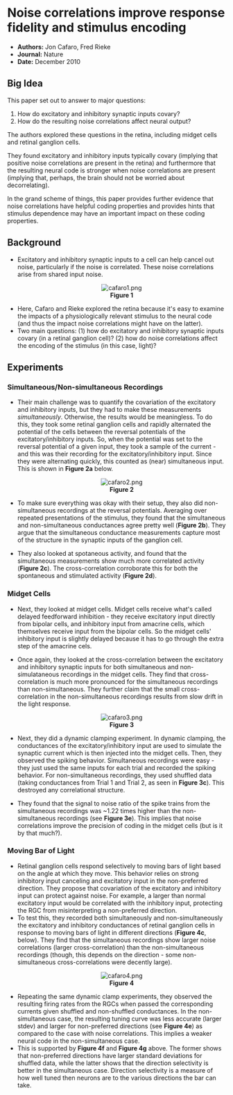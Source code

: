 # Noise correlations improve response fidelity and stimulus encoding

* **Authors:** Jon Cafaro, Fred Rieke
* **Journal:** Nature
* **Date:** December 2010

## Big Idea

This paper set out to answer to major questions: 
1. How do excitatory and inhibitory synaptic inputs covary?
2. How do the resulting noise correlations affect neural output? 

The authors explored these questions in the retina, including midget cells and retinal ganglion cells. 

They found excitatory and inhibitory inputs typically covary (implying that positive noise correlations are present in the retina) and furthermore that the resulting neural code is stronger when noise correlations are present (implying that, perhaps, the brain should not be worried about decorrelating). 

In the grand scheme of things, this paper provides further evidence that noise correlations have helpful coding properties and provides hints that stimulus dependence may have an important impact on these coding properties. 

## Background
* Excitatory and inhibitory synaptic inputs to a cell can help cancel out noise, particularly if the noise is correlated. These noise correlations arise from shared input noise. <p align="center">![cafaro1.png](resources/4F96EFEC458CF393578115268E792056.png)<br><b>Figure 1</b></p>
* Here, Cafaro and Rieke explored the retina because it's easy to examine the impacts of a physiologically relevant stimulus to the neural code (and thus the impact noise correlations might have on the latter). 
* Two main questions: (1) how do excitatory and inhibitory synaptic inputs covary (in a retinal ganglion cell)? (2) how do noise correlations affect the encoding of the stimulus (in this case, light)?

## Experiments

### Simultaneous/Non-simultaneous Recordings

* Their main challenge was to quantify the covariation of the excitatory and inhibitory inputs, but they had to make these measurements *simultaneously*. Otherwise, the results would be meaningless. To do this, they took some retinal ganglion cells and rapidly alternated the potential of the cells between the reversal potentials of the excitatory/inhibitory inputs. So, when the potential was set to the reversal potential of a given input, they took a sample of the current - and this was their recording for the excitatory/inhibitory input. Since they were alternating quickly, this counted as (near) simultaneous input. This is shown in **Figure 2a** below. <p align="center">![cafaro2.png](resources/3C21E832327BE02C46CD75C2FFD20602.png)<br><b>Figure 2</b></p>

* To make sure everything was okay with their setup, they also did non-simultaneous recordings at the reversal potentials. Averaging over repeated presentations of the stimulus, they found that the simultaneous and non-simultaneous conductances agree pretty well (**Figure 2b**). They argue that the simultaneous conductance measurements capture most of the structure in the synaptic inputs of the ganglion cell. 

* They also looked at spotaneous activity, and found that the simultaneous measurements show much more correlated activity (**Figure 2c**). The cross-correlation corroborate this for both the spontaneous and stimulated activity (**Figure 2d**). 

### Midget Cells 
* Next, they looked at midget cells. Midget cells receive what's called delayed feedforward inhibition - they receive excitatory input directly from bipolar cells, and inhibitory input from amacrine cells, which themselves receive input from the bipolar cells. So the midget cells' inhibitory input is slightly delayed because it has to go through the extra step of the amacrine cels. 
* Once again, they looked at the cross-correlation between the excitatory and inhibitory synaptic inputs for both simultaneous and non-simulataneous recordings in the midget cells. They find that cross-correlation is much more pronounced for the simultaneous recordings than non-simultaneous. They further claim that the small cross-correlation in the non-simultaneous recordings results from slow drift in the light response. <p align="center">![cafaro3.png](resources/1C0D5AF68598B04862CAFF1914D96FE3.png)<br><b>Figure 3</b></p>

* Next, they did a dynamic clamping experiment. In dynamic clamping, the conductances of the excitatory/inhibitory input are used to simulate the synaptic current which is then injected into the midget cells. Then, they observed the spiking behavior. Simultaneous recordings were easy - they just used the same inputs for each trial and recorded the spiking behavior. For non-simultaneous recordings, they used shuffled data (taking conductances from Trial 1 and Trial 2, as seen in **Figure 3c**). This destroyed any correlational structure.
* They found that the signal to noise ratio of the spike trains from the simultaneous recordings was ~1.22 times higher than the non-simultaneous recordings (see **Figure 3e**). This implies that noise correlations improve the precision of coding in the midget cells (but is it by that much?).

### Moving Bar of Light
* Retinal ganglion cells respond selectively to moving bars of light based on the angle at which they move. This behavior relies on strong inhibitory input canceling and excitatory input in the non-preferred direction. They propose that covariation of the excitatory and inhibitory input can protect against noise. For example, a larger than normal excitatory input would be correlated with the inhibitory input, protecting the RGC from misinterpreting a non-preferred direction. 
* To test this, they recorded both simultaneously and non-simultaneously the excitatory and inhibitory conductances of retinal ganglion cells in response to moving bars of light in different directions (**Figure 4c**, below). They find that the simultaneous recordings show larger noise correlations (larger cross-correlation) than the non-simultaneous recordings (though, this depends on the direction - some non-simultaneous cross-correlations were decently large). <p align="center">![cafaro4.png](resources/E62FE861E05AD0BB0D91C38713BEC7AB.png)<br><b>Figure 4</b></p>
* Repeating the same dynamic clamp experiments, they observed the resulting firing rates from the RGCs when passed the corresponding currents given shuffled and non-shuffled conductances. In the non-simultaneous case, the resulting tuning curve was less accurate (larger stdev) and larger for non-preferred directions (see **Figure 4e**) as compared to the case with noise correlations. This implies a weaker neural code in the non-simultaneous case. 
* This is supported by **Figure 4f** and **Figure 4g** above. The former shows that non-preferred directions have larger standard deviations for shuffled data, while the latter shows that the direction selectivity is better in the simultaneous case. Direction selectivity is a measure of how well tuned then neurons are to the various directions the bar can take. 